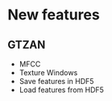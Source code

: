# New features
## GTZAN

* MFCC
* Texture Windows
* Save features in HDF5
* Load features from HDF5
